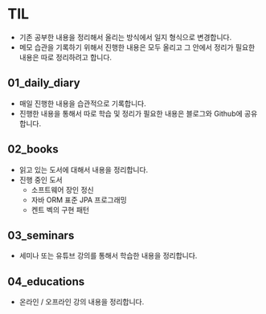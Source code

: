 TIL
===

-	기존 공부한 내용을 정리해서 올리는 방식에서 일지 형식으로 변경합니다.
-	메모 습관을 기록하기 위해서 진행한 내용은 모두 올리고 그 안에서 정리가 필요한 내용은 따로 정리하려고 합니다.

01_daily_diary
----

-	매일 진행한 내용을 습관적으로 기록합니다.
-	진행한 내용을 통해서 따로 학습 및 정리가 필요한 내용은 블로그와 Github에 공유합니다.

02_books
----

-	읽고 있는 도서에 대해서 내용을 정리합니다.
-	진행 중인 도서
	-	소프트웨어 장인 정신
	-	자바 ORM 표준 JPA 프로그래밍
	-	켄트 벡의 구현 패턴

03_seminars
--------

-	세미나 또는 유튜브 강의를 통해서 학습한 내용을 정리합니다.

04_educations
----------

-	온라인 / 오프라인 강의 내용을 정리합니다.
